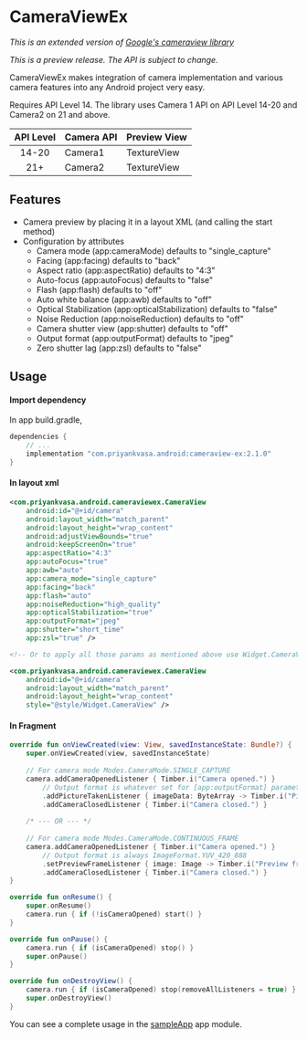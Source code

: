 # CameraViewEx

_This is an extended version of [Google's cameraview library](https://github.com/google/cameraview)_

*This is a preview release. The API is subject to change.*

CameraViewEx makes integration of camera implementation and various camera features into any Android project very easy.

Requires API Level 14. The library uses Camera 1 API on API Level 14-20 and Camera2 on 21 and above.

| API Level | Camera API | Preview View |
|:---------:|------------|--------------|
| 14-20     | Camera1    | TextureView  |
| 21+       | Camera2    | TextureView  |

## Features

- Camera preview by placing it in a layout XML (and calling the start method)
- Configuration by attributes
  - Camera mode (app:cameraMode) defaults to "single_capture"
  - Facing (app:facing) defaults to "back"
  - Aspect ratio (app:aspectRatio) defaults to "4:3"
  - Auto-focus (app:autoFocus) defaults to "false"
  - Flash (app:flash) defaults to "off"
  - Auto white balance (app:awb) defaults to "off"
  - Optical Stabilization (app:opticalStabilization) defaults to "false"
  - Noise Reduction (app:noiseReduction) defaults to "off"
  - Camera shutter view (app:shutter) defaults to "off"
  - Output format (app:outputFormat) defaults to "jpeg"
  - Zero shutter lag (app:zsl) defaults to "false"

## Usage

#### Import dependency
In app build.gradle,
```gradle
dependencies {
    // ...
    implementation "com.priyankvasa.android:cameraview-ex:2.1.0"
}
```

#### In layout xml
```xml
<com.priyankvasa.android.cameraviewex.CameraView
    android:id="@+id/camera"
    android:layout_width="match_parent"
    android:layout_height="wrap_content"
    android:adjustViewBounds="true"
    android:keepScreenOn="true"
    app:aspectRatio="4:3"
    app:autoFocus="true"
    app:awb="auto"
    app:camera_mode="single_capture"
    app:facing="back"
    app:flash="auto"
    app:noiseReduction="high_quality"
    app:opticalStabilization="true"
    app:outputFormat="jpeg"
    app:shutter="short_time"
    app:zsl="true" />

<!-- Or to apply all those params as mentioned above use Widget.CameraView style -->

<com.priyankvasa.android.cameraviewex.CameraView
    android:id="@+id/camera"
    android:layout_width="match_parent"
    android:layout_height="wrap_content"
    style="@style/Widget.CameraView" />
```

#### In Fragment
```kotlin
override fun onViewCreated(view: View, savedInstanceState: Bundle?) {
    super.onViewCreated(view, savedInstanceState)
    
    // For camera mode Modes.CameraMode.SINGLE_CAPTURE
    camera.addCameraOpenedListener { Timber.i("Camera opened.") }
        // Output format is whatever set for [app:outputFormat] parameter
        .addPictureTakenListener { imageData: ByteArray -> Timber.i("Picture taken.") }
        .addCameraClosedListener { Timber.i("Camera closed.") }
    
    /* --- OR --- */
    
    // For camera mode Modes.CameraMode.CONTINUOUS_FRAME
    camera.addCameraOpenedListener { Timber.i("Camera opened.") }
        // Output format is always ImageFormat.YUV_420_888
        .setPreviewFrameListener { image: Image -> Timber.i("Preview frame available.") }
        .addCameraClosedListener { Timber.i("Camera closed.") }
}

override fun onResume() {
    super.onResume()
    camera.run { if (!isCameraOpened) start() }
}

override fun onPause() {
    camera.run { if (isCameraOpened) stop() }
    super.onPause()
}

override fun onDestroyView() {
    camera.run { if (isCameraOpened) stop(removeAllListeners = true) }
    super.onDestroyView()
}
```

You can see a complete usage in the [sampleApp](https://github.com/pvasa/cameraview-ex/tree/development/sampleApp) app module.
